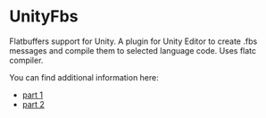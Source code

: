 # UnityFbs
Flatbuffers support for Unity. A plugin for Unity Editor to create .fbs messages and compile them to selected language code. Uses flatc compiler.

You can find additional information here:
* [part 1](https://gamedev-wunder9l.blogspot.com/2019/12/flatbuffers-for-unity-part-1-overview.html)
* [part 2](https://gamedev-wunder9l.blogspot.com/2019/12/flatbuffers-for-unity-part-2.html)

